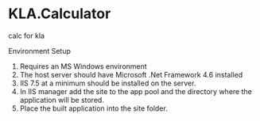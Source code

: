 # KLA.Calculator
calc for kla


Environment Setup
1. Requires an MS Windows environment
2. The host server should have Microsoft .Net Framework 4.6 installed
3. IIS 7.5 at a minimum should be installed on the server.
4. In IIS manager add the site to the app pool and the directory where the application will be stored.
5. Place the built application into the site folder.
